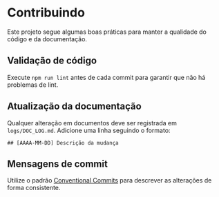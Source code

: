 # Contribuindo

Este projeto segue algumas boas práticas para manter a qualidade do código e da documentação.

## Validação de código

Execute `npm run lint` antes de cada commit para garantir que não há problemas de lint.

## Atualização da documentação

Qualquer alteração em documentos deve ser registrada em `logs/DOC_LOG.md`. Adicione uma linha seguindo o formato:

```
## [AAAA-MM-DD] Descrição da mudança
```

## Mensagens de commit

Utilize o padrão [Conventional Commits](https://www.conventionalcommits.org/) para descrever as alterações de forma consistente.

